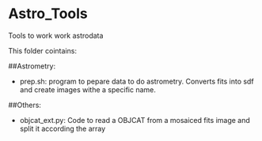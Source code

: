 # Astro_Tools
Tools to work work astrodata

This folder cointains:

##Astrometry: 

- prep.sh: program to pepare data to do astrometry. Converts fits into sdf and create images withe a specific name.

##Others:

- objcat_ext.py: Code to read a OBJCAT from a mosaiced fits image and split it according the array

